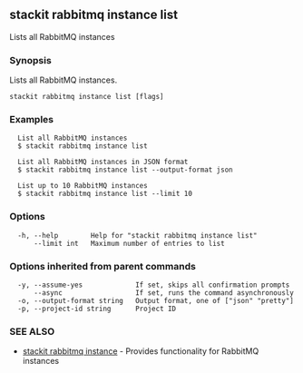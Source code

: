 ## stackit rabbitmq instance list

Lists all RabbitMQ instances

### Synopsis

Lists all RabbitMQ instances.

```
stackit rabbitmq instance list [flags]
```

### Examples

```
  List all RabbitMQ instances
  $ stackit rabbitmq instance list

  List all RabbitMQ instances in JSON format
  $ stackit rabbitmq instance list --output-format json

  List up to 10 RabbitMQ instances
  $ stackit rabbitmq instance list --limit 10
```

### Options

```
  -h, --help        Help for "stackit rabbitmq instance list"
      --limit int   Maximum number of entries to list
```

### Options inherited from parent commands

```
  -y, --assume-yes             If set, skips all confirmation prompts
      --async                  If set, runs the command asynchronously
  -o, --output-format string   Output format, one of ["json" "pretty"]
  -p, --project-id string      Project ID
```

### SEE ALSO

* [stackit rabbitmq instance](./stackit_rabbitmq_instance.md)	 - Provides functionality for RabbitMQ instances

